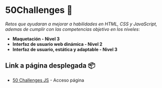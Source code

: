 # 50Challenges 📌

_Retos que ayudaran a mejorar a habilidades en HTML, CSS y JavaScript, ademas de cumplir con las competencias objetivo en los niveles_:
* **Maquetación - Nivel 3**
* **Interfaz de usuario web dinámica - Nivel 2**
* **Interfaz de usuario, estática y adaptable - Nivel 3**

## Link a página desplegada 📦
* [50 Challenges JS](https://50challenges.vercel.app/) - Acceso página


